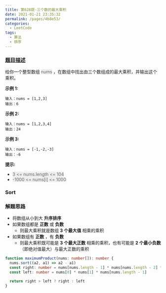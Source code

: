 ```yaml
---
title: 第628题-三个数的最大乘积
date: 2021-01-21 23:35:32
permalink: /pages/4b8e53/
categories:
  - LeetCode
tags:
  - 算法
  - 排序
---
```


### [题目描述](https://leetcode-cn.com/problems/maximum-product-of-three-numbers/solution/)

给你一个整型数组 <font style="background: #eee; color: #666;">nums</font> ，在数组中找出由三个数组成的最大乘积，并输出这个乘积。

<!-- more -->

**示例 1:**

```
输入：nums = [1,2,3]
输出：6
```

**示例 2:**

```
输入：nums = [1,2,3,4]
输出：24
```

**示例 3:**

```
输入：nums = [-1,-2,-3]
输出：-6
```

**提示:**

- <font style="background: #eee; color: #666;">3 <= nums.length <= 104</font>
- <font style="background: #eee; color: #666;">-1000 <= nums[i] <= 1000</font>

### Sort

### 解题思路

- 将数组从小到大 **升序排序**
- 如果数组都是 **正数** 或 **负数**
  - 则最大乘积就是数组 **3 个最大值** 相乘的乘积
- 如果数组有 **正数** ，有 **负数**
  - 则最大乘积既可能是 **3 个最大正数** 相乘的乘积，也有可能是 **2 个最小负数** （即绝对值最大）与最大正数的乘积

```TypeScript
function maximumProduct(nums: number[]): number {
  nums.sort((a2, a1) => a2 - a1)
  const right: number = nums[nums.length - 1] * nums[nums.length - 2] * nums[nums.length - 3]
  const left: number = nums[0] * nums[1] * nums[nums.length - 1]

  return right > left ? right : left
}
```
